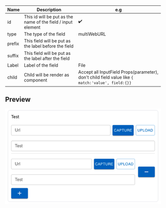 | **Name** | **Description**                                              | **e.g**                                                                                           |
| -------- | ------------------------------------------------------------ | ------------------------------------------------------------------------------------------------- |
| id       | This id will be put as the name of the field / input element | ✔️                                                                                                |
| type     | The type of the field                                        | multiWebURL                                                                                       |
| prefix   | This field will be put as the label before the field         |                                                                                                   |
| suffix   | This field will be put as the label after the field          |                                                                                                   |
| Label    | Label of the field                                           | File                                                                                              |
| child    | Child will be render as component                            | Accept all InputField Props(parameter), don't child field value like `{ match:'value', field:{}}` |

## Preview

![MultiWebURL](../static/img/Previews/multiWebUrl.png)
